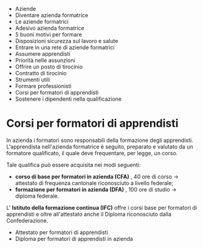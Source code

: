   * Aziende
  * Diventare azienda formatrice
  * Le aziende formatrici
  * Adesivo azienda formatrice
  * 5 buoni motivi per formare
  * Disposizioni sicurezza sul lavoro e salute
  * Entrare in una rete di aziende formatrici
  * Assumere apprendisti
  * Priorità nelle assunzioni
  * Offrire un posto di tirocinio
  * Contratto di tirocinio
  * Strumenti utili
  * Formare professionisti
  * Corsi per formatori di apprendisti
  * Sostenere i dipendenti nella qualificazione

#  Corsi per formatori di apprendisti

In azienda i formatori sono responsabili della formazione degli apprendisti.  
L'apprendista nell'azienda formatrice è seguito, preparato e valutato da un
formatore qualificato, il quale deve frequentare, per legge, un corso.

  
Tale qualifica può essere acquisita nei modi seguenti:

  *  **corso di base per formatori in azienda (CFA)** , 40 ore di corso -> attestato di frequenza cantonale riconosciuto a livello federale;
  *  **formazione per formatori in azienda (DFA)** , 100 ore di studio -> diploma federale. 

  
L' **Istituto della formazione continua (IFC)** offre i corsi base per
formatori di apprendisti e oltre all'attestato anche il Diploma riconosciuto
dalla Confederazione.

  * Attestato per formatori di apprendisti
  * Diploma per formatori di apprendisti in azienda

